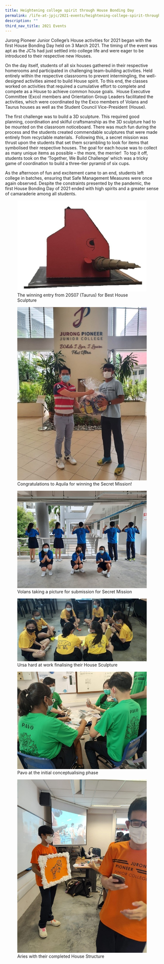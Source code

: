```yaml
---
title: Heightening college spirit through House Bonding Day
permalink: /life-at-jpjc/2021-events/heightening-college-spirit-through-house-bonding-day/
description: ""
third_nav_title: 2021 Events
---
```

<div align=jusitify>
<p>
Jurong Pioneer Junior College’s House activities for 2021 began with the first House Bonding Day held on 3 March 2021. The timing of the event was apt as the JC1s had just settled into college life and were eager to be introduced to their respective new Houses.</p>

<p>
On the day itself, students of all six houses gathered in their respective homerooms and participated in challenging team-building activities. Held entirely within the respective classrooms to prevent intermingling, the well-designed activities aimed to build House spirit. To this end, the classes worked on activities that required a cumulative effort to complete and compete as a House to achieve common house goals.  House Executive Committee (Exco) members and Orientation Group Leaders facilitated the activities, which were coordinated by the Exco members of Volans and Taurus houses as well as the Student Council Vice-President (House).</p>

<p>
The first challenge was to build a 3D sculpture. This required good planning, coordination and skilful craftsmanship as the 3D sculpture had to be mounted on the classroom noticeboard. There was much fun during the process and the students created commendable sculptures that were made entirely from recyclable materials.  Following this, a secret mission was thrust upon the students that set them scrambling to look for items that symbolised their respective houses. The goal for each house was to collect as many unique items as possible – the more, the merrier!  To top it off, students took on the ‘Together, We Build Challenge’ which was a tricky game of coordination to build a three-tier pyramid of six cups.</p>

<p>
As the afternoon of fun and excitement came to an end, students left college in batches, ensuring that Safe Management Measures were once again observed. Despite the constraints presented by the pandemic, the first House Bonding Day of 2021 ended with high spirits and a greater sense of camaraderie among all students.</p>

<figure>
<img src="/images/jphsebonding1.jpg">
<figcaption>The winning entry from 20S07 (Taurus) for Best House Sculpture</figcaption>
</figure>

<figure>
<img src="/images/jphsebonding2.jpg">
<figcaption>Congratulations to Aquila for winning the Secret Mission!</figcaption>
</figure>

<figure>
<img src="/images/jphsebonding3.jpg">
<figcaption>Volans taking a picture for submission for Secret Mission</figcaption>
</figure>

<figure>
<img src="/images/jphsebonding4.jpg">
<figcaption>Ursa hard at work finalising their House Sculpture</figcaption>
</figure>

<figure>
<img src="/images/jphsebonding5.jpg">
<figcaption>Pavo at the initial conceptualising phase</figcaption>
</figure>

<figure>
<img src="/images/jphsebonding6.jpg">
<figcaption>Aries with their completed House Structure</figcaption>
</figure>